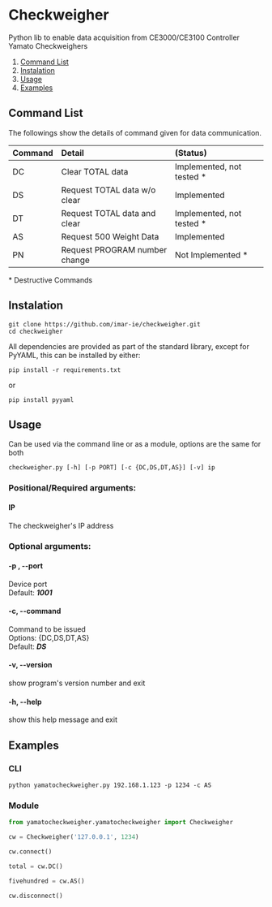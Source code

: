 
# Checkweigher

Python lib to enable data acquisition from CE3000/CE3100 Controller
Yamato Checkweighers



1. [Command List](#command-list)
2. [Instalation](#instalation)
3. [Usage](#usage)
4. [Examples](#examples)


## Command List

The followings show the details of command given for data communication.

| Command | Detail                        |          (Status)          |
|---------|:------------------------------|:--------------------------|
| DC      | Clear TOTAL data              | Implemented, not tested *  |
| DS      | Request TOTAL data w/o clear  | Implemented         |
| DT      | Request TOTAL data and clear  | Implemented, not tested *  |
| AS      | Request 500 Weight Data       | Implemented         |
| PN      | Request PROGRAM number change | Not Implemented *      |
    
\* Destructive Commands


## Instalation
```
git clone https://github.com/imar-ie/checkweigher.git
cd checkweigher
```

All dependencies are provided as part of the standard library, except for PyYAML, this can be installed by either:

```
pip install -r requirements.txt
```

or

```
pip install pyyaml
```


## Usage 

Can be used via the command line or as a module, options are the same for both 

```
checkweigher.py [-h] [-p PORT] [-c {DC,DS,DT,AS}] [-v] ip
```

### Positional/Required arguments:

#### IP

The checkweigher's IP address

### Optional arguments:

#### -p , --port
Device port    
Default: ***1001*** 

#### -c, --command
Command to be issued    
Options: {DC,DS,DT,AS}    
Default: ***DS***    

####  -v, --version
show program's version number and exit

####  -h, --help
show this help message and exit

## Examples

### CLI
```
python yamatocheckweigher.py 192.168.1.123 -p 1234 -c AS
```

### Module

```python
from yamatocheckweigher.yamatocheckweigher import Checkweigher

cw = Checkweigher('127.0.0.1', 1234)

cw.connect()

total = cw.DC()

fivehundred = cw.AS()

cw.disconnect()

```
